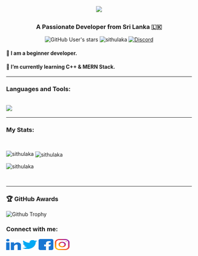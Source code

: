 <h1 align="center">
    <img src="https://readme-typing-svg.herokuapp.com/?font=Righteous&size=35&center=true&vCenter=true&width=500&height=70&duration=4000&lines=Hi+There!+👋;+I'm+Sithulaka+Sanchith!;" />
</h1>

<h3 align="center">A Passionate Developer from Sri Lanka 🇱🇰</h3>
<p align="center"> 
    <img alt="GitHub User's stars" src="https://img.shields.io/github/stars/sithulaka">
    <img src="https://komarev.com/ghpvc/?username=sithulaka&label=Profile%20views&color=0e75b6&style=flat" alt="sithulaka"/>
<!--     <img alt="GitHub followers" src="https://img.shields.io/github/followers/sithulaka"> -->
<!--     <img alt="X (formerly Twitter) Follow" src="https://img.shields.io/twitter/follow/sithulaka"> -->
    <a href="https://discord.gg/ugdvth5b6H" target="blank"><img alt="Discord" src="https://img.shields.io/discord/1029672298032140290"></a>
</p>

 
 #### 🔭 I am a beginner developer.
 
 #### 🌱 I’m currently learning **C++ & MERN Stack.**
 
<hr>

 ### Languages and Tools:
 <br>
 <img src="https://skillicons.dev/icons?i=python,raspberrypi,linux,docker,html,css,javascript,vscode,github,figma," />
 <hr>
 
 ### My Stats:
 
<br><p><img align="left" src="https://github-readme-stats.vercel.app/api/top-langs/?username=sithulaka&show_icons=true&locale=en&layout=compact&theme=dark" alt="sithulaka" /></p>
<p>&nbsp;<img align="center" src="https://github-readme-stats.vercel.app/api?username=sithulaka&show_icons=true&locale=en&theme=dark" alt="sithulaka" /></p>
<p><img align="center" src="https://github-readme-streak-stats.herokuapp.com/?user=sithulaka&theme=dark" alt="sithulaka" /></p><br><hr>

### 🏆 <b>GitHub Awards</b>

![Github Trophy](https://github-profile-trophy.vercel.app/?username=sithulaka)


### Connect with me:
<p align="left">
<a href="https://linkedin.com/in/sithulaka" target="blank"><img align="center" src="https://github.com/sithulaka/sithulaka/blob/main/image/icon/linked-in-alt.svg" alt="sithulaka" height="30" width="40" /></a>
<a href="https://twitter.com/sithulaka" target="blank"><img align="center" src="https://github.com/sithulaka/sithulaka/blob/main/image/icon/twitter.svg" alt="sithulaka" height="30" width="40" /></a>
<a href="https://fb.com/senithu.sithulaka.7" target="blank"><img align="center" src="https://github.com/sithulaka/sithulaka/blob/main/image/icon/facebook.svg" alt="sithulaka" height="30" width="40" /></a>
<a href="https://instagram.com/_sithulaka_" target="blank"><img align="center" src="https://github.com/sithulaka/sithulaka/blob/main/image/icon/instagram.svg" alt="sithulaka" height="30" width="40" /></a>
<!-- <a href="https://discord.gg/ugdvth5b6H" target="blank"><img align="center" src="https://github.com/sithulaka/sithulaka/blob/main/image/icon/discord.svg" alt="sithulaka" height="30" width="40" /></a> -->
</p><br>

<!-- ### Support:
<p><a href="https://www.buymeacoffee.com/sithulaka"> <img align="left" src="https://cdn.buymeacoffee.com/buttons/v2/default-yellow.png" height="50" width="210" alt="sithulaka" /></a></p><br> -->
